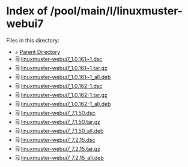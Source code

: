 
# Index of /pool/main/l/linuxmuster-webui7
Files in this directory:
- ⤴ [Parent Directory](../)
- 🗒 [linuxmuster-webui7_1.0.161~1.dsc](linuxmuster-webui7_1.0.161~1.dsc)
- 🗒 [linuxmuster-webui7_1.0.161~1.tar.gz](linuxmuster-webui7_1.0.161~1.tar.gz)
- 🗒 [linuxmuster-webui7_1.0.161~1_all.deb](linuxmuster-webui7_1.0.161~1_all.deb)
- 🗒 [linuxmuster-webui7_1.0.162-1.dsc](linuxmuster-webui7_1.0.162-1.dsc)
- 🗒 [linuxmuster-webui7_1.0.162-1.tar.gz](linuxmuster-webui7_1.0.162-1.tar.gz)
- 🗒 [linuxmuster-webui7_1.0.162-1_all.deb](linuxmuster-webui7_1.0.162-1_all.deb)
- 🗒 [linuxmuster-webui7_7.1.50.dsc](linuxmuster-webui7_7.1.50.dsc)
- 🗒 [linuxmuster-webui7_7.1.50.tar.gz](linuxmuster-webui7_7.1.50.tar.gz)
- 🗒 [linuxmuster-webui7_7.1.50_all.deb](linuxmuster-webui7_7.1.50_all.deb)
- 🗒 [linuxmuster-webui7_7.2.15.dsc](linuxmuster-webui7_7.2.15.dsc)
- 🗒 [linuxmuster-webui7_7.2.15.tar.gz](linuxmuster-webui7_7.2.15.tar.gz)
- 🗒 [linuxmuster-webui7_7.2.15_all.deb](linuxmuster-webui7_7.2.15_all.deb)
